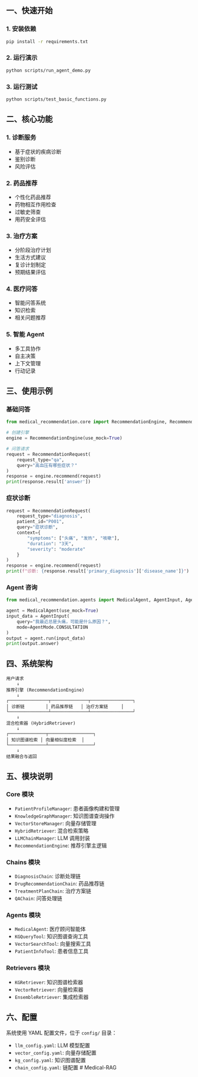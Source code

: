 ## 一、快速开始

### 1. 安装依赖

```bash
pip install -r requirements.txt
```

### 2. 运行演示

```bash
python scripts/run_agent_demo.py
```

### 3. 运行测试

```bash
python scripts/test_basic_functions.py
```

## 二、核心功能

### 1. 诊断服务

- 基于症状的疾病诊断
- 鉴别诊断
- 风险评估

### 2. 药品推荐

- 个性化药品推荐
- 药物相互作用检查
- 过敏史筛查
- 用药安全评估

### 3. 治疗方案

- 分阶段治疗计划
- 生活方式建议
- 复诊计划制定
- 预期结果评估

### 4. 医疗问答

- 智能问答系统
- 知识检索
- 相关问题推荐

### 5. 智能 Agent

- 多工具协作
- 自主决策
- 上下文管理
- 行动记录

## 三、使用示例

### 基础问答

```python
from medical_recommendation.core import RecommendationEngine, RecommendationRequest

# 创建引擎
engine = RecommendationEngine(use_mock=True)

# 问答请求
request = RecommendationRequest(
    request_type="qa",
    query="高血压有哪些症状？"
)
response = engine.recommend(request)
print(response.result['answer'])
```

### 症状诊断

```python
request = RecommendationRequest(
    request_type="diagnosis",
    patient_id="P001",
    query="症状诊断",
    context={
        "symptoms": ["头痛", "发热", "咳嗽"],
        "duration": "3天",
        "severity": "moderate"
    }
)
response = engine.recommend(request)
print(f"诊断: {response.result['primary_diagnosis']['disease_name']}")
```

### Agent 咨询

```python
from medical_recommendation.agents import MedicalAgent, AgentInput, AgentMode

agent = MedicalAgent(use_mock=True)
input_data = AgentInput(
    query="我最近总是头痛，可能是什么原因？",
    mode=AgentMode.CONSULTATION
)
output = agent.run(input_data)
print(output.answer)
```

## 四、系统架构

```
用户请求
    ↓
推荐引擎 (RecommendationEngine)
    ↓
┌───────────────┬──────────────┬────────────────┐
│ 诊断链        │ 药品推荐链   │ 治疗方案链     │
└───────────────┴──────────────┴────────────────┘
    ↓
混合检索器 (HybridRetriever)
    ↓
┌──────────────┬─────────────────┐
│ 知识图谱检索 │ 向量相似度检索  │
└──────────────┴─────────────────┘
    ↓
结果融合与返回
```

## 五、模块说明

### Core 模块

- `PatientProfileManager`: 患者画像构建和管理
- `KnowledgeGraphManager`: 知识图谱查询操作
- `VectorStoreManager`: 向量存储管理
- `HybridRetriever`: 混合检索策略
- `LLMChainManager`: LLM 调用封装
- `RecommendationEngine`: 推荐引擎主逻辑

### Chains 模块

- `DiagnosisChain`: 诊断处理链
- `DrugRecommendationChain`: 药品推荐链
- `TreatmentPlanChain`: 治疗方案链
- `QAChain`: 问答处理链

### Agents 模块

- `MedicalAgent`: 医疗顾问智能体
- `KGQueryTool`: 知识图谱查询工具
- `VectorSearchTool`: 向量搜索工具
- `PatientInfoTool`: 患者信息工具

### Retrievers 模块

- `KGRetriever`: 知识图谱检索器
- `VectorRetriever`: 向量检索器
- `EnsembleRetriever`: 集成检索器

## 六、配置

系统使用 YAML 配置文件，位于 `config/` 目录：

- `llm_config.yaml`: LLM 模型配置
- `vector_config.yaml`: 向量存储配置
- `kg_config.yaml`: 知识图谱配置
- `chain_config.yaml`: 链配置
  #   M e d i c a l - R A G 
   
   
